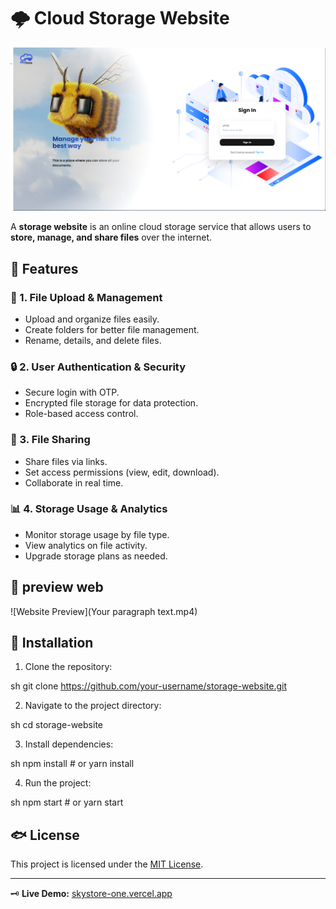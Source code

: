 # 🌩️ Cloud Storage Website

![Website Preview](welcome.png)

A **storage website** is an online cloud storage service that allows users to **store, manage, and share files** over the internet.

## 🚀 Features

### 📂 1. File Upload & Management
- Upload and organize files easily.
- Create folders for better file management.
- Rename, details, and delete files.

### 🔒 2. User Authentication & Security
- Secure login with OTP.
- Encrypted file storage for data protection.
- Role-based access control.

### 🔗 3. File Sharing
- Share files via links.
- Set access permissions (view, edit, download).
- Collaborate in real time.

### 📊 4. Storage Usage & Analytics
- Monitor storage usage by file type.
- View analytics on file activity.
- Upgrade storage plans as needed.

## 👅 preview web
   ![Website Preview](Your paragraph text.mp4)

## 💽 Installation
1. Clone the repository:
   
sh
   git clone https://github.com/your-username/storage-website.git

2. Navigate to the project directory:
   
sh
   cd storage-website

3. Install dependencies:
   
sh
   npm install  # or yarn install

4. Run the project:
   
sh
   npm start  # or yarn start


## 🐟 License
This project is licensed under the [MIT License](LICENSE).

---

🗝 **Live Demo:** [skystore-one.vercel.app](https://skystore-one.vercel.app/)

